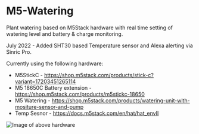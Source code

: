 # M5-Watering
Plant watering based on M5Stack hardware with real time setting of watering level and battery & charge monitoring.

July 2022 - Added SHT30 based Temperature sensor and Alexa alerting via Sinric Pro.

Currently using the following hardware:
* M5StickC - https://shop.m5stack.com/products/stick-c?variant=17203451265114
* M5 18650C Battery extension - https://shop.m5stack.com/products/m5stickc-18650
* M5 Watering - https://shop.m5stack.com/products/watering-unit-with-mositure-sensor-and-pump
* Temp Sesnor - https://docs.m5stack.com/en/hat/hat_envII

<img src="pixlr.jpg" alt="Image of above hardware">
